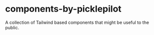 # components-by-picklepilot
A collection of Tailwind based components that might be useful to the public.